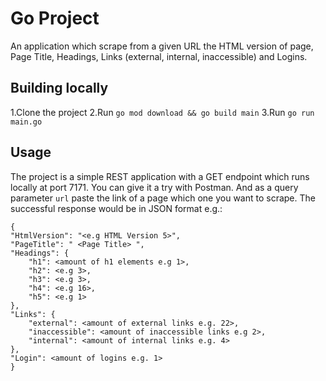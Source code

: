 # Go Project

An application which scrape from a given URL the HTML version of page, Page Title, Headings, Links (external, internal, inaccessible) and Logins.

## Building locally

1.Clone the project
2.Run `go mod download && go build main`
3.Run `go run main.go`

## Usage

The project is a simple REST application with a GET endpoint which runs locally at port 7171. You can give it a try with Postman.
And as a query parameter `url` paste the link of a page which one you want to scrape. The successful response would be in JSON format e.g.:


    {
    "HtmlVersion": "<e.g HTML Version 5>",
    "PageTitle": " <Page Title> ",
    "Headings": {
        "h1": <amount of h1 elements e.g 1>,
        "h2": <e.g 3>,
        "h3": <e.g 3>,
        "h4": <e.g 16>,
        "h5": <e.g 1>
    },
    "Links": {
        "external": <amount of external links e.g. 22>,
        "inaccessible": <amount of inaccessible links e.g 2>,
        "internal": <amount of internal links e.g. 4>
    },
    "Login": <amount of logins e.g. 1>
    }


